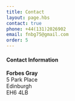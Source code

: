 ```yaml
---
title: Contact
layout: page.hbs
contact: true
phone: +44(131)2026902
email: fnbg75@gmail.com
order: 5
---
```


#### Contact Information

**Forbes Gray**<br />
5 Park Place<br />
Edinburgh<br />
EH6 4LB<br />

